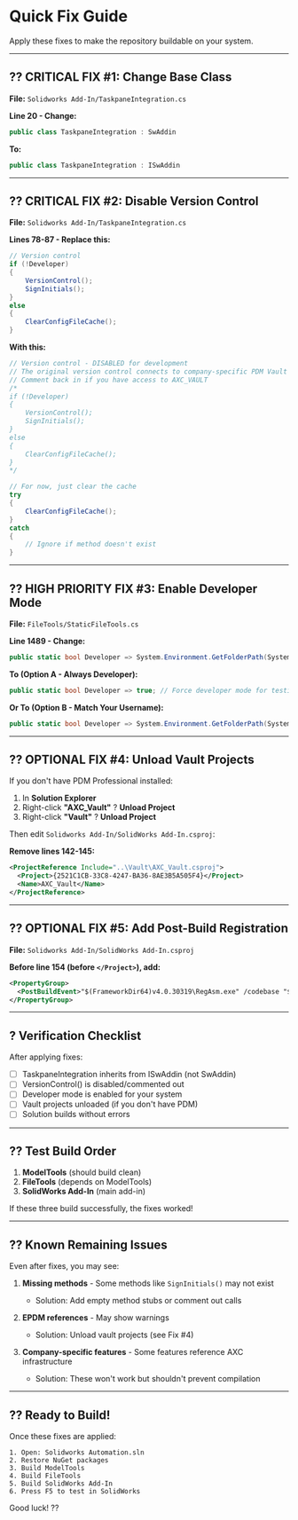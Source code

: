 # Quick Fix Guide

Apply these fixes to make the repository buildable on your system.

---

## ?? CRITICAL FIX #1: Change Base Class

**File:** `Solidworks Add-In/TaskpaneIntegration.cs`

**Line 20 - Change:**
```csharp
public class TaskpaneIntegration : SwAddin
```

**To:**
```csharp
public class TaskpaneIntegration : ISwAddin
```

---

## ?? CRITICAL FIX #2: Disable Version Control

**File:** `Solidworks Add-In/TaskpaneIntegration.cs`

**Lines 78-87 - Replace this:**
```csharp
// Version control
if (!Developer)
{
    VersionControl();
    SignInitials();
}
else
{
    ClearConfigFileCache();
}
```

**With this:**
```csharp
// Version control - DISABLED for development
// The original version control connects to company-specific PDM Vault
// Comment back in if you have access to AXC_VAULT
/*
if (!Developer)
{
    VersionControl();
    SignInitials();
}
else
{
    ClearConfigFileCache();
}
*/

// For now, just clear the cache
try 
{ 
    ClearConfigFileCache(); 
} 
catch 
{ 
    // Ignore if method doesn't exist
}
```

---

## ?? HIGH PRIORITY FIX #3: Enable Developer Mode

**File:** `FileTools/StaticFileTools.cs`

**Line 1489 - Change:**
```csharp
public static bool Developer => System.Environment.GetFolderPath(System.Environment.SpecialFolder.Desktop).ToLower().Contains("acmurr") && DevMode ? true : false;
```

**To (Option A - Always Developer):**
```csharp
public static bool Developer => true; // Force developer mode for testing
```

**Or To (Option B - Match Your Username):**
```csharp
public static bool Developer => System.Environment.GetFolderPath(System.Environment.SpecialFolder.Desktop).ToLower().Contains("dcornealius") ? true : false;
```

---

## ?? OPTIONAL FIX #4: Unload Vault Projects

If you don't have PDM Professional installed:

1. In **Solution Explorer**
2. Right-click **"AXC_Vault"** ? **Unload Project**
3. Right-click **"Vault"** ? **Unload Project**

Then edit `Solidworks Add-In/SolidWorks Add-In.csproj`:

**Remove lines 142-145:**
```xml
<ProjectReference Include="..\Vault\AXC_Vault.csproj">
  <Project>{2521C1CB-33C8-4247-BA36-8AE3B5A505F4}</Project>
  <Name>AXC_Vault</Name>
</ProjectReference>
```

---

## ?? OPTIONAL FIX #5: Add Post-Build Registration

**File:** `Solidworks Add-In/SolidWorks Add-In.csproj`

**Before line 154 (before `</Project>`), add:**
```xml
<PropertyGroup>
  <PostBuildEvent>"$(FrameworkDir64)v4.0.30319\RegAsm.exe" /codebase "$(TargetPath)"</PostBuildEvent>
</PropertyGroup>
```

---

## ? Verification Checklist

After applying fixes:

- [ ] TaskpaneIntegration inherits from ISwAddin (not SwAddin)
- [ ] VersionControl() is disabled/commented out
- [ ] Developer mode is enabled for your system
- [ ] Vault projects unloaded (if you don't have PDM)
- [ ] Solution builds without errors

---

## ?? Test Build Order

1. **ModelTools** (should build clean)
2. **FileTools** (depends on ModelTools)
3. **SolidWorks Add-In** (main add-in)

If these three build successfully, the fixes worked!

---

## ?? Known Remaining Issues

Even after fixes, you may see:

1. **Missing methods** - Some methods like `SignInitials()` may not exist
   - Solution: Add empty method stubs or comment out calls

2. **EPDM references** - May show warnings
   - Solution: Unload vault projects (see Fix #4)

3. **Company-specific features** - Some features reference AXC infrastructure
   - Solution: These won't work but shouldn't prevent compilation

---

## ?? Ready to Build!

Once these fixes are applied:

```
1. Open: Solidworks Automation.sln
2. Restore NuGet packages
3. Build ModelTools
4. Build FileTools  
5. Build SolidWorks Add-In
6. Press F5 to test in SolidWorks
```

Good luck! ??

